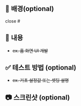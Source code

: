 ## 📌 배경(optional)

close #

## 📄 내용

- ~~ex. 홈 화면 UI 개발~~

## ✅ 테스트 방법 (optional)

- ~~ex. 기초 설정값 또는 셋팅 설명~~

## 📷 스크린샷 (optional)

